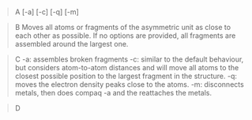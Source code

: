 #

>A [-a] [-c] [-q] [-m]

>B Moves all atoms or fragments of the asymmetric unit as close to each other as possible. If no options are provided, all fragments are assembled around the largest one.

>C -a: assembles broken fragments
-c: similar to the default behaviour, but considers atom-to-atom distances and will move all atoms to the closest possible position to the largest fragment in the structure.
-q: moves the electron density peaks close to the atoms.
-m: disconnects metals, then does compaq -a and the reattaches the metals.

>D